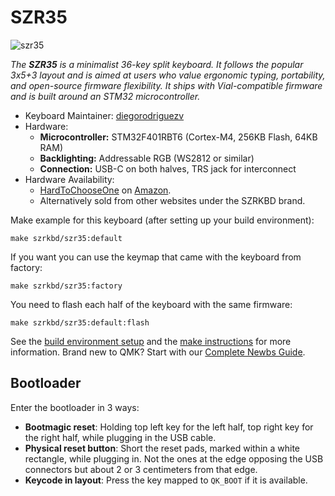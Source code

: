 # SZR35 

![szr35](https://i.ibb.co/vvQPBTF9/szr35.jpg)

*The **SZR35** is a minimalist 36-key split keyboard. It follows the popular 3x5+3 layout and is aimed at users who value ergonomic typing, portability, and open-source firmware flexibility. It ships with Vial-compatible firmware and is built around an STM32 microcontroller.*

* Keyboard Maintainer: [diegorodriguezv](https://github.com/diegorodriguezv)
* Hardware:
  * **Microcontroller:** STM32F401RBT6 (Cortex-M4, 256KB Flash, 64KB RAM)
  * **Backlighting:** Addressable RGB (WS2812 or similar)
  * **Connection:** USB-C on both halves, TRS jack for interconnect
* Hardware Availability:
  *  [HardToChooseOne](https://hardtochooseone.com)  on [Amazon](https://www.amazon.com/gp/product/B0DD69RGHK).
  * Alternatively sold from other websites under the SZRKBD brand.

Make example for this keyboard (after setting up your build environment):

    make szrkbd/szr35:default

If you want you can use the keymap that came with the keyboard from factory:

    make szrkbd/szr35:factory

You need to flash each half of the keyboard with the same firmware:

    make szrkbd/szr35:default:flash

See the [build environment setup](https://docs.qmk.fm/#/getting_started_build_tools) and the [make instructions](https://docs.qmk.fm/#/getting_started_make_guide) for more information. Brand new to QMK? Start with our [Complete Newbs Guide](https://docs.qmk.fm/#/newbs).

## Bootloader

Enter the bootloader in 3 ways:

* **Bootmagic reset**: Holding top left key for the left half, top right key for the right half, while plugging in the USB cable.
* **Physical reset button**: Short the reset pads, marked within a white rectangle, while plugging in. Not the ones at the edge opposing the USB connectors but about 2 or 3 centimeters from that edge.
* **Keycode in layout**: Press the key mapped to `QK_BOOT` if it is available.
